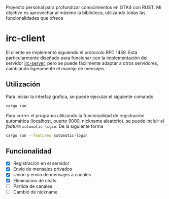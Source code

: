 Proyecto personal para profundizar conocimientos en GTK4 con RUST. Mi objetivo es aprovechar al máximo la biblioteca, utilizando todas las funcionalidades que ofrece

# irc-client

El cliente se implementó siguiendo el protocolo RFC 1459. Está particularmente diseñado para funcionar con la implementación del servidor [irc-server](https://github.com/JulianGCalderon/irc-server), pero se puede fácilmente adaptar a otros servidores, cambiando ligeramente el manejo de mensajes.

## Utilización

Para iniciar la interfaz grafica, se puede ejecutar el siguiente comando
```bash
cargo run
```

Para correr el programa utilizando la funcionalidad de registración automática (localhost, puerto 9000, nickname aleatorio), se puede incluir el _feature_ `automatic-login`. De la siguiente forma
```bash
cargo run --features automatic-login
```

## Funcionalidad

- [x] Registración en el servidor
- [x] Envio de mensajes privados
- [x] Union y envío de mensajes a canales
- [x] Eliminación de chats
- [ ] Partida de canales
- [ ] Cambio de nickname
